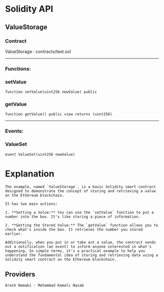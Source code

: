 # Solidity API

## ValueStorage

### Contract
ValueStorage : contracts/test.sol

 --- 
### Functions:
### setValue

```solidity
function setValue(uint256 newValue) public
```

### getValue

```solidity
function getValue() public view returns (uint256)
```

 --- 
### Events:
### ValueSet

```solidity
event ValueSet(uint256 newValue)
```

# Explanation

```
The example, named `ValueStorage`, is a basic Solidity smart contract designed to demonstrate the concept of storing and retrieving a value on the Ethereum blockchain.

It has two main actions:

1. **Setting a Value:** You can use the `setValue` function to put a number into the box. It's like storing a piece of information.

2. **Getting the Stored Value:** The `getValue` function allows you to check what's inside the box. It retrieves the number you stored earlier.

Additionally, when you put in or take out a value, the contract sends out a notification (an event) to inform anyone interested in what's happening. In simple terms, it's a practical example to help you understand the fundamental idea of storing and retrieving data using a Solidity smart contract on the Ethereum blockchain.
```
## Providers
```
Arash Namaki - Mohammad Kamali Nasab
```